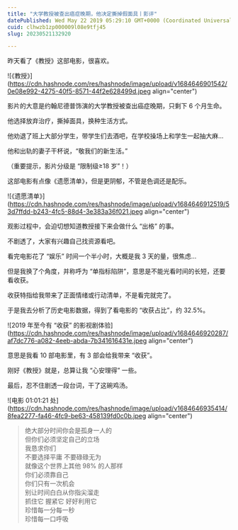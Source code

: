 ```yaml
---
title: "大学教授被查出癌症晚期，他决定撕掉假面具丨影评"
datePublished: Wed May 22 2019 05:29:10 GMT+0000 (Coordinated Universal Time)
cuid: clhwzb1zp000009l08e9tfj45
slug: 20230521132920

---
```


昨天看了《教授》这部电影，很喜欢。

![《教授》](https://cdn.hashnode.com/res/hashnode/image/upload/v1684646901542/0e08e992-4275-40f5-8571-44f2e628499d.jpeg align="center")

影片的大意是约翰尼德普饰演的大学教授被查出癌症晚期，只剩下 6 个月生命。

他选择放弃治疗，撕掉面具，换种生活方式。

他劝退了班上大部分学生，带学生们去酒吧，在学校操场上和学生一起抽大麻...

他和出轨的妻子干杯说，“敬我们的新生活。”

（重要提示，影片分级是 “限制级≥18 岁”！）

这部电影有点像《遗愿清单》，但是更阴郁，不管是色调还是配乐。

![《遗愿清单》](https://cdn.hashnode.com/res/hashnode/image/upload/v1684646912519/53d7ffdd-b243-4fc5-88d4-3e383a36f021.jpeg align="center")

观影过程中，会迫切想知道教授接下来会做什么 “出格” 的事。

不剧透了，大家有兴趣自己找资源看吧。

看完电影花了 “娱乐” 时间一个半小时，大概是我 3 天的量，很焦虑...

但是我换了个角度，并称呼为 “单指标陷阱”，意思是不能光看时间的长短，还要看收获。

收获特指给我带来了正面情绪或行动清单，不是看完就完了。

于是我去分析了历史电影数据，得到了看电影的 “收获占比”，约 32.5%。

![2019 年至今有 “收获” 的影视剧体验](https://cdn.hashnode.com/res/hashnode/image/upload/v1684646920287/af7dc776-a082-4eeb-abda-7b341616431e.jpeg align="center")

意思是我看 10 部电影里，有 3 部会给我带来 “收获”。

刚好《教授》就是，总算让我 “心安理得” 一些。

最后，忍不住剧透一段台词，干了这碗鸡汤。

![电影 01:01:21 处](https://cdn.hashnode.com/res/hashnode/image/upload/v1684646935414/8fea2277-fa46-4fc9-be63-458139fd0c0b.jpeg align="center")

> 绝大部分时间你会是孤身一人的  
> 但你们必须坚定自己的立场  
> 我恳求你们  
> 不要选择平庸 不要碌碌无为  
> 就像这个世界上其他 98% 的人那样  
> 你们必须靠自己  
> 你们只有一次机会  
> 别让时间白白从你指尖溜走  
> 抓住它 握紧它 好好利用它  
> 珍惜每一分每一秒  
> 珍惜每一口呼吸